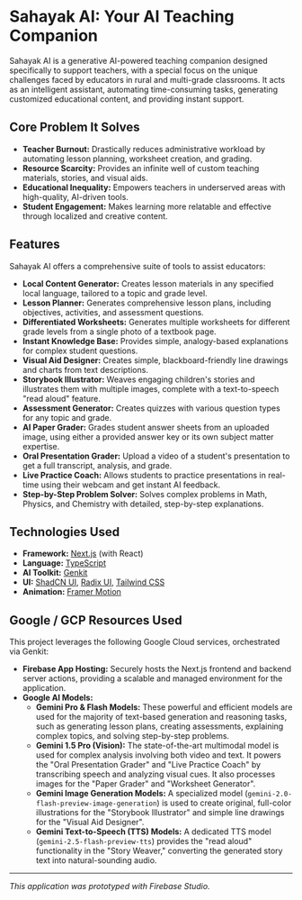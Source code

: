 # Sahayak AI: Your AI Teaching Companion

Sahayak AI is a generative AI-powered teaching companion designed specifically to support teachers, with a special focus on the unique challenges faced by educators in rural and multi-grade classrooms. It acts as an intelligent assistant, automating time-consuming tasks, generating customized educational content, and providing instant support.

## Core Problem It Solves

*   **Teacher Burnout:** Drastically reduces administrative workload by automating lesson planning, worksheet creation, and grading.
*   **Resource Scarcity:** Provides an infinite well of custom teaching materials, stories, and visual aids.
*   **Educational Inequality:** Empowers teachers in underserved areas with high-quality, AI-driven tools.
*   **Student Engagement:** Makes learning more relatable and effective through localized and creative content.

## Features

Sahayak AI offers a comprehensive suite of tools to assist educators:

*   **Local Content Generator:** Creates lesson materials in any specified local language, tailored to a topic and grade level.
*   **Lesson Planner:** Generates comprehensive lesson plans, including objectives, activities, and assessment questions.
*   **Differentiated Worksheets:** Generates multiple worksheets for different grade levels from a single photo of a textbook page.
*   **Instant Knowledge Base:** Provides simple, analogy-based explanations for complex student questions.
*   **Visual Aid Designer:** Creates simple, blackboard-friendly line drawings and charts from text descriptions.
*   **Storybook Illustrator:** Weaves engaging children's stories and illustrates them with multiple images, complete with a text-to-speech "read aloud" feature.
*   **Assessment Generator:** Creates quizzes with various question types for any topic and grade.
*   **AI Paper Grader:** Grades student answer sheets from an uploaded image, using either a provided answer key or its own subject matter expertise.
*   **Oral Presentation Grader:** Upload a video of a student's presentation to get a full transcript, analysis, and grade.
*   **Live Practice Coach:** Allows students to practice presentations in real-time using their webcam and get instant AI feedback.
*   **Step-by-Step Problem Solver:** Solves complex problems in Math, Physics, and Chemistry with detailed, step-by-step explanations.

## Technologies Used

*   **Framework:** [Next.js](https://nextjs.org/) (with React)
*   **Language:** [TypeScript](https://www.typescriptlang.org/)
*   **AI Toolkit:** [Genkit](https://firebase.google.com/docs/genkit)
*   **UI:** [ShadCN UI](https://ui.shadcn.com/), [Radix UI](https://www.radix-ui.com/), [Tailwind CSS](https://tailwindcss.com/)
*   **Animation:** [Framer Motion](https://www.framer.com/motion/)

## Google / GCP Resources Used

This project leverages the following Google Cloud services, orchestrated via Genkit:

*   **Firebase App Hosting:** Securely hosts the Next.js frontend and backend server actions, providing a scalable and managed environment for the application.
*   **Google AI Models:**
    *   **Gemini Pro & Flash Models:** These powerful and efficient models are used for the majority of text-based generation and reasoning tasks, such as generating lesson plans, creating assessments, explaining complex topics, and solving step-by-step problems.
    *   **Gemini 1.5 Pro (Vision):** The state-of-the-art multimodal model is used for complex analysis involving both video and text. It powers the "Oral Presentation Grader" and "Live Practice Coach" by transcribing speech and analyzing visual cues. It also processes images for the "Paper Grader" and "Worksheet Generator".
    *   **Gemini Image Generation Models:** A specialized model (`gemini-2.0-flash-preview-image-generation`) is used to create original, full-color illustrations for the "Storybook Illustrator" and simple line drawings for the "Visual Aid Designer".
    *   **Gemini Text-to-Speech (TTS) Models:** A dedicated TTS model (`gemini-2.5-flash-preview-tts`) provides the "read aloud" functionality in the "Story Weaver," converting the generated story text into natural-sounding audio.

---
*This application was prototyped with Firebase Studio.*
